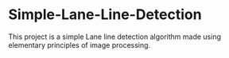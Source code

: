 # Simple-Lane-Line-Detection
This project is a simple Lane line detection algorithm made using elementary principles of image processing.
